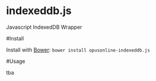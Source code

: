 indexeddb.js
============

Javascript IndexedDB Wrapper

#Install

Install with [Bower](http://bower.io): `bower install opusonline-indexeddb.js`

#Usage

tba
